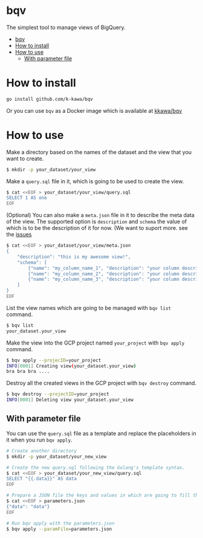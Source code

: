 # bqv

The simplest tool to manage views of BigQuery.

<!-- TOC -->

- [bqv](#bqv)
- [How to install](#how-to-install)
- [How to use](#how-to-use)
    - [With parameter file](#with-parameter-file)

<!-- /TOC -->

# How to install

```sh
go install github.com/k-kawa/bqv
```

Or you can use `bqv` as a Docker image which is available at [kkawa/bqv](https://cloud.docker.com/repository/docker/kkawa/bqv)

# How to use

Make a directory based on the names of the dataset and the view that you want to create.

```sh
$ mkdir -p your_dataset/your_view
```

Make a `query.sql` file in it, which is going to be used to create the view.

```sh
$ cat <<EOF > your_dataset/your_view/query.sql
SELECT 1 AS one
EOF
```

(Optional) You can also make a `meta.json` file in it to describe the meta data of the view.
The supported option is `description` and `schema` the value of which is to be the description of it for now.
(We want to suport more. see the [issues](https://github.com/k-kawa/bqv/issues)

```sh
$ cat <<EOF > your_dataset/your_view/meta.json
{
    "description": "this is my awesome view!",
    "schema": [
        {"name": "my_column_name_1", "description": "your column description 1!!"},
        {"name": "my_column_name_2", "description": "your column description 2!!"},
        {"name": "my_column_name_3", "description": "your column description 3!!"}
    ]
}
EOF
```

List the view names which are going to be managed with `bqv list` command.

```sh
$ bqv list
your_dataset.your_view
```

Make the view into the GCP project named `your_project` with `bqv apply` command.

```sh
$ bqv apply --projecID=your_project
INFO[0001] Creating view(your_dataset.your_view)
bra bra bra ....
```

Destroy all the created views in the GCP project with `bqv destroy` command.

```sh
$ bqv destroy --projectID=your_project
INFO[0001] Deleting view your_dataset.your_view
```

## With parameter file

You can use the `query.sql` file as a template and replace the placeholders in it when you run `bqv apply`.

```sh
# Create another directory
$ mkdir -p your_dataset/your_new_view

# Create the new query.sql following the Golang's template syntax.
$ cat <<EOF > your_dataset/your_new_view/query.sql
SELECT "{{.data}}" AS data
EOF

# Prepare a JSON file the keys and values in which are going to fill the query.sql
$ cat <<EOF > parameters.json
{"data": "data"}
EOF

# Run bqv apply with the parameters.json
$ bqv apply --paramFile=parameters.json
```

